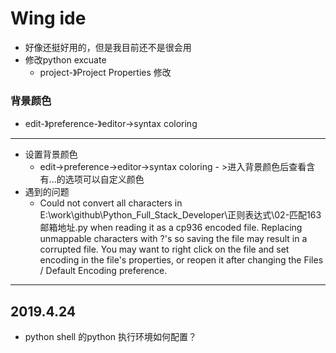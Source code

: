 # Wing ide

- 好像还挺好用的，但是我目前还不是很会用
- 修改python excuate
  - project-》Project Properties 修改 

### 背景颜色

- edit-》preference-》editor->syntax coloring

---

- 设置背景颜色
  - edit->preference->editor->syntax coloring - >进入背景颜色后查看含有...的选项可以自定义颜色
- 遇到的问题
  - Could not convert all characters in E:\work\github\Python_Full_Stack_Developer\正则表达式\02-匹配163邮箱地址.py when reading it as a cp936 encoded file. Replacing unmappable characters with ?'s so saving the file may result in a corrupted file. You may want to right click on the file and set encoding in the file's properties, or reopen it after changing the Files / Default Encoding preference.



---

## 2019.4.24

- python shell 的python 执行环境如何配置？